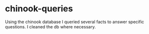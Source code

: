 # chinook-queries
Using the chinook database I queried several facts to answer specific questions. I cleaned the db where necessary.
